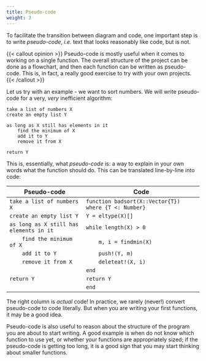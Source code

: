 ```yaml
---
title: Pseudo-code
weight: 3
---
```


To facilitate the transition between diagram and code, one important step is
to write *pseudo-code*, *i.e.* text that looks reasonably like code, but is
not.

{{< callout opinion >}} Pseudo-code is mostly useful when it comes to working
on a single function. The overall structure of the project can be done as a
flowchart, and then each function can be written as pseudo-code. This is, in
fact, a really good exercise to try with your own projects. {{< /callout >}}

Let us try with an example - we want to sort numbers. We will write
pseudo-code for a very, *very* inefficient algorithm:

~~~
take a list of numbers X
create an empty list Y

as long as X still has elements in it
    find the minimum of X
    add it to Y
    remove it from X

return Y
~~~

This is, essentially, what *pseudo-code* is: a way to explain in your own words
what the function should do. This can be translated line-by-line into code:

| Pseudo-code                             | Code                                                 |
|-----------------------------------------|------------------------------------------------------|
| `take a list of numbers X`              | `function badsort(X::Vector{T}) where {T <: Number}` |
| `create an empty list Y`                | `Y = eltype(X)[]`                                    |
| `as long as X still has elements in it` | `while length(X) > 0`                                |
| `    find the minimum of X`             | `    m, i = findmin(X)`                              |
| `    add it to Y`                       | `    push!(Y, m)`                                    |
| `    remove it from X`                  | `    deleteat!(X, i)`                                |
|                                         | `end`                                                |
| `return Y`                              | `return Y`                                           |
|                                         | `end`                                                |

The right column is *actual* code! In practice, we rarely (never!) convert
pseudo-code to code literally. But when you are writing your first functions,
it may be a good idea.

Pseudo-code is also useful to reason about the structure of the program you
are about to start writing. A good example is when do not know which function
to use yet, or whether your functions are appropriately sized; if the
pseudo-code is getting too long, it is a good sign that you may start thinking
about smaller functions.

